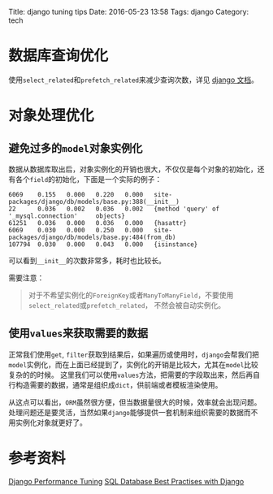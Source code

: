 Title: django tuning tips
Date: 2016-05-23 13:58
Tags: django
Category: tech

# 数据库查询优化

使用`select_related`和`prefetch_related`来减少查询次数，详见 [django 文档][1]。

# 对象处理优化

## 避免过多的`model`对象实例化
数据从数据库取出后，对象实例化的开销也很大，不仅仅是每个对象的初始化，还有各个`field`的初始化，下面是一个实际的例子：
```
6069    0.155   0.000   0.220   0.000   site-packages/django/db/models/base.py:388(__init__)
22      0.036   0.002   0.036   0.002   {method 'query' of      '_mysql.connection'     objects}
61251   0.036   0.000   0.036   0.000   {hasattr}
6069    0.030   0.000   0.250   0.000   site-packages/django/db/models/base.py:484(from_db)
107794  0.030   0.000   0.043   0.000   {isinstance}
```
可以看到`__init__`的次数非常多，耗时也比较长。

需要注意：
> 对于不希望实例化的`ForeignKey`或者`ManyToManyField`，不要使用`select_related`或`prefetch_related`，
> 不然会被自动实例化。

## 使用`values`来获取需要的数据
正常我们使用`get`, `filter`获取到结果后，如果遍历或使用时，`django`会帮我们把`model`实例化，而在上面已经提到了，实例化的开销是比较大，尤其在`model`比较复杂的的时候。
这里我们可以使用`values`方法，把需要的字段取出来，然后再自行构造需要的数据，通常是组织成`dict`，供前端或者模板渲染使用。

从这点可以看出，`ORM`虽然很方便，但当数据量很大的时候，效率就会出现问题。处理问题还是要灵活，当然如果`django`能够提供一套机制来组织需要的数据而不用实例化对象就更好了。

# 参考资料
[Django Performance Tuning][2]
[SQL Database Best Practises with Django][3]


[1]: https://docs.djangoproject.com/en/dev/topics/db/optimization/
[2]: http://www.servercobra.com/django-performance-tuning/
[3]: http://scottlobdell.me/2015/01/sql-database-best-practices-django-orm/

